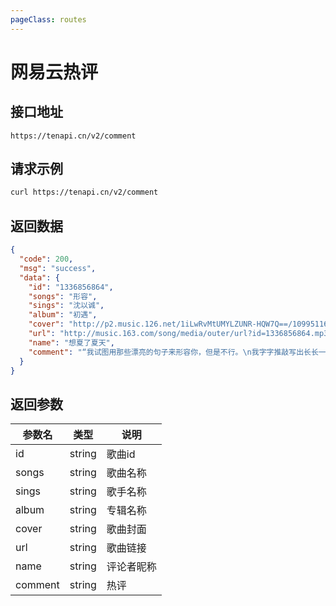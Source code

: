 ```yaml
---
pageClass: routes
---
```


# 网易云热评 <Badge text="正常" type="tip"/>

## 接口地址

``` 
https://tenapi.cn/v2/comment
```

## 请求示例

``` bash
curl https://tenapi.cn/v2/comment
```

## 返回数据

```json
{
  "code": 200,
  "msg": "success",
  "data": {
    "id": "1336856864",
    "songs": "形容",
    "sings": "沈以诚",
    "album": "初遇",
    "cover": "http://p2.music.126.net/1iLwRvMtUMYLZUNR-HQW7Q==/109951163957708692.jpg",
    "url": "http://music.163.com/song/media/outer/url?id=1336856864.mp3",
    "name": "想夏了夏天",
    "comment": "“我试图用那些漂亮的句子来形容你，但是不行。\n我字字推敲写出长长一段话，你眉眼一弯熠熠生辉，就让我觉得，不行，这些文字写不出你眼里的星辰，写不出你唇角的春风，无论哪个词，都及不上你半分的惊艳。” ​"
  }
}
```

## 返回参数

| 参数名 | 类型 | 说明 |
| --- | --- | --- |
| id | string | 歌曲id |
| songs | string | 歌曲名称 |
| sings | string | 歌手名称 |
| album | string | 专辑名称 |
| cover | string | 歌曲封面 |
| url | string | 歌曲链接 |
| name | string | 评论者昵称 |
| comment | string | 热评 |

<ads></ads>